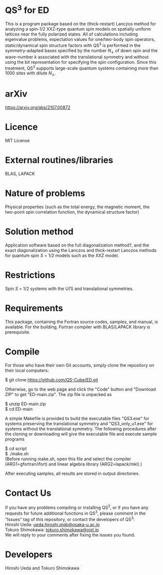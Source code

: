 # QS<sup>3</sup> for ED

This is a program package based on the (thick-restart) Lanczos method for analyzing a spin-1/2 XXZ-type quantum spin models on spatially uniform lattices near the fully polarized states. All of calculations including eigenvalue problems, expectation values for one/two-body spin operators, static/dynamical spin structure factors with QS<sup>3</sup> is performed in the symmetry-adapted bases specified by the number <i>N</i><sub>↓</sub> of down spin and the wave-number <i>k</i> associated with the translational symmetry and without using the bit representation for specifying the spin configuration. Since this treatment, QS<sup>3</sup> supports large-scale quantum systems containing more than 1000 sites with dilute <i>N</i><sub>↓</sub>.

# arXiv

https://arxiv.org/abs/2107.00872

# Licence

MIT License

# External routines/libraries 

BLAS, LAPACK

# Nature of problems

Physical properties (such as the total energy, the magnetic moment, the two-point spin correlation function, the dynamical structure factor)

# Solution method

Application software based on the full diagonalization method?, and the exact diagonalization using the Lanczos and thick-restart Lanczos methods for quantum spin <i>S</i> = 1/2 models such as the XXZ model.

# Restrictions

Spin <i>S</i> = 1/2 systems with the U(1) and translational symmetries.

# Requirements

This package, containing the Fortran source codes, samples, and manual, is available. For the building, Fortran compiler with BLAS/LAPACK library is prerequisite. 

# Compile

For those who have their own Git accounts, simply clone the repository on their local computers: 

$ git clone https://github.com/QS-Cube/ED.git

Otherwise, go to the web page and click the "Code" button and "Download ZIP" to get "ED-main.zip". The zip file is unpacked as 

$ unzip ED-main.zip <br>
$ cd ED-main

A simple Makefile is provided to build the executable files "QS3.exe" for systems preserving the translational symmetry and "QS3\_only\_u1.exe" for systems without the translational symmetry.
The following procedures after the cloning or downloading will give the executable file and execute sample programs

$ cd script <br>
$ ./make.sh <br>
(Before running make.sh, open this file and select the compiler (ARG1=gfortran/ifort) and linear algebra library (ARG2=lapack/mkl).)<br>

After executing samples, all results are stored in output directories.

# Contact Us

If you have any problems compiling or installing QS<sup>3</sup>, or if you have any requests for future additional functions in QS<sup>3</sup>, please comment in the "Issues" tag of this repository, or contact the developers of QS<sup>3</sup>: <br>
Hiroshi Ueda: ueda.hiroshi.qiqb@osaka-u.ac.jp <br>
Tokuro Shimokawa: tokuro.shimokawa@oist.jp <br>
We will reply to your comments after fixing the issues you found.

# Developers

Hiroshi Ueda and Tokuro Shimokawa
